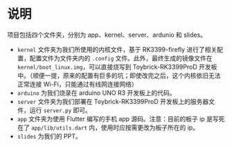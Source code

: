# 说明

项目包括四个文件夹，分别为 app、kernel、server、ardunio 和 slides。  
- `kernel` 文件夹为我们所使用的内核文件，基于 RK3399-firefly 进行了相关配置，配置文件为文件夹内的 `.config` 文件。此外，最终生成的镜像文件在 `kernel/boot_linux.img`，可以直接烧写到 Toybrick-RK3399ProD 开发板中。（顺便一提，原来的配置有巨多的坑；即使改完之后，这个内核依旧无法正常连接 Wi-Fi，只能通过有线网连接网络）
- `arduino` 为我们烧录在 arduino UNO R3 开发板上的代码。
- `server` 文件夹为我们部署在 Toybrick-RK3399ProD 开发板上的服务器文件，运行 `server.py` 即可。
- `app` 文件夹为使用 Flutter 编写的手机 app 源码。注意：目前的板子 ip 是写死在了 `app/lib/utils.dart` 内，使用时应按需更改为板子所在的 ip。
-  `slides` 为我们的 PPT。